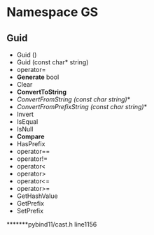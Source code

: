 # Namespace GS

## Guid

* Guid ()
* Guid (const char* string)
* operator=
* **Generate** bool
* Clear
* **ConvertToString**
* **ConvertFromString (const char* string)**
* **ConvertFromPrefixString (const char* string)**
* Invert
* IsEqual
* IsNull
* **Compare**
* HasPrefix
* operator==
* operator!=
* operator<
* operator>
* operator<=
* operator>=
* GetHashValue
* GetPrefix
* SetPrefix

*******pybind11/cast.h line1156